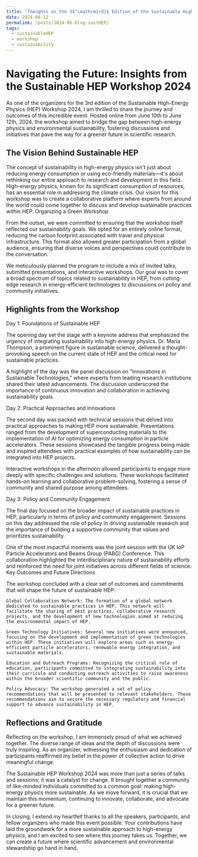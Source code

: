```yaml
---
title: 'Thoughts on the 3$^\mathrm{rd}$ Edition of the Sustainable High Energy Physics Workshop 2024'
date: 2024-06-12
permalink: /posts/2024-06-blog-sustHEP/
tags:
  - sustainableHEP
  - workshop
  - sustainability
---
```


Navigating the Future: Insights from the Sustainable HEP Workshop 2024
======================================================================

As one of the organizers for the 3rd edition of the Sustainable High-Energy Physics (HEP) Workshop 2024, I am thrilled to share the journey and outcomes of this incredible event. Hosted online from June 10th to June 12th, 2024, the workshop aimed to bridge the gap between high-energy physics and environmental sustainability, fostering discussions and initiatives that pave the way for a greener future in scientific research.

The Vision Behind Sustainable HEP
---------------------------------

The concept of sustainability in high-energy physics isn't just about reducing energy consumption or using eco-friendly materials—it's about rethinking our entire approach to research and development in this field. High-energy physics, known for its significant consumption of resources, has an essential role in addressing the climate crisis. Our vision for this workshop was to create a collaborative platform where experts from around the world could come together to discuss and develop sustainable practices within HEP.
Organizing a Green Workshop

From the outset, we were committed to ensuring that the workshop itself reflected our sustainability goals. We opted for an entirely online format, reducing the carbon footprint associated with travel and physical infrastructure. This format also allowed greater participation from a global audience, ensuring that diverse voices and perspectives could contribute to the conversation.

We meticulously planned the program to include a mix of invited talks, submitted presentations, and interactive workshops. Our goal was to cover a broad spectrum of topics related to sustainability in HEP, from cutting-edge research in energy-efficient technologies to discussions on policy and community initiatives.


Highlights from the Workshop
-----------------------------
Day 1: Foundations of Sustainable HEP

The opening day set the stage with a keynote address that emphasized the urgency of integrating sustainability into high-energy physics. Dr. Maria Thompson, a prominent figure in sustainable science, delivered a thought-provoking speech on the current state of HEP and the critical need for sustainable practices.

A highlight of the day was the panel discussion on “Innovations in Sustainable Technologies,” where experts from leading research institutions shared their latest advancements. The discussion underscored the importance of continuous innovation and collaboration in achieving sustainability goals.

Day 2: Practical Approaches and Innovations

The second day was packed with technical sessions that delved into practical approaches to making HEP more sustainable. Presentations ranged from the development of superconducting materials to the implementation of AI for optimizing energy consumption in particle accelerators. These sessions showcased the tangible progress being made and inspired attendees with practical examples of how sustainability can be integrated into HEP projects.

Interactive workshops in the afternoon allowed participants to engage more deeply with specific challenges and solutions. These workshops facilitated hands-on learning and collaborative problem-solving, fostering a sense of community and shared purpose among attendees.

Day 3: Policy and Community Engagement

The final day focused on the broader impact of sustainable practices in HEP, particularly in terms of policy and community engagement. Sessions on this day addressed the role of policy in driving sustainable research and the importance of building a supportive community that values and prioritizes sustainability.

One of the most impactful moments was the joint session with the UK IoP Particle Accelerators and Beams Group (PABG) Conference. This collaboration highlighted the interdisciplinary nature of sustainability efforts and reinforced the need for joint initiatives across different fields of science.
Key Outcomes and Future Directions

The workshop concluded with a clear set of outcomes and commitments that will shape the future of sustainable HEP:

    Global Collaboration Network: The formation of a global network dedicated to sustainable practices in HEP. This network will facilitate the sharing of best practices, collaborative research projects, and the development of new technologies aimed at reducing the environmental impact of HEP.

    Green Technology Initiatives: Several new initiatives were announced, focusing on the development and implementation of green technologies within HEP. These initiatives will explore areas such as energy-efficient particle accelerators, renewable energy integration, and sustainable materials.

    Education and Outreach Programs: Recognizing the critical role of education, participants committed to integrating sustainability into their curricula and conducting outreach activities to raise awareness within the broader scientific community and the public.

    Policy Advocacy: The workshop generated a set of policy recommendations that will be presented to relevant stakeholders. These recommendations aim to secure the necessary regulatory and financial support to advance sustainability in HEP.

Reflections and Gratitude
-------------------------
Reflecting on the workshop, I am immensely proud of what we achieved together. The diverse range of ideas and the depth of discussions were truly inspiring. As an organizer, witnessing the enthusiasm and dedication of participants reaffirmed my belief in the power of collective action to drive meaningful change.

The Sustainable HEP Workshop 2024 was more than just a series of talks and sessions; it was a catalyst for change. It brought together a community of like-minded individuals committed to a common goal: making high-energy physics more sustainable. As we move forward, it is crucial that we maintain this momentum, continuing to innovate, collaborate, and advocate for a greener future.

In closing, I extend my heartfelt thanks to all the speakers, participants, and fellow organizers who made this event possible. Your contributions have laid the groundwork for a more sustainable approach to high-energy physics, and I am excited to see where this journey takes us. Together, we can create a future where scientific advancement and environmental stewardship go hand in hand.
